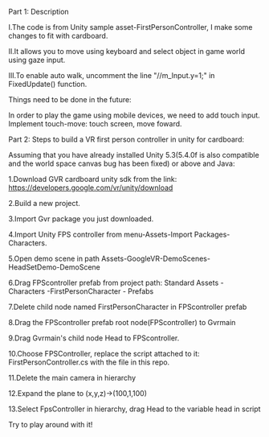 Part 1: Description

I.The code is from Unity sample asset-FirstPersonController, I make some changes to fit with cardboard.

II.It allows you to move using keyboard and select object in game world using gaze input.

III.To enable auto walk, uncomment the line "//m_Input.y=1;" in FixedUpdate() function.

Things need to be done in the future:

In order to play the game using mobile devices, we need to add touch input.
Implement touch-move: touch screen, move foward.

Part 2:
Steps to build a VR first person controller in unity for cardboard:

Assuming that you have already installed Unity 5.3(5.4.0f is also compatible and the world space canvas bug has been fixed) or above and Java:

1.Download GVR cardboard unity sdk from the link: https://developers.google.com/vr/unity/download

2.Build a new project.

3.Import Gvr package you just downloaded.

4.Import Unity FPS controller from menu-Assets-Import Packages-Characters.

5.Open demo scene in path Assets-GoogleVR-DemoScenes-HeadSetDemo-DemoScene

6.Drag FPScontroller prefab from project path: Standard Assets - Characters -FirstPersonCharacter - Prefabs

7.Delete child node named FirstPersonCharacter in FPScontroller prefab

8.Drag the FPScontroller prefab root node(FPScontroller) to Gvrmain

9.Drag Gvrmain's child node Head to FPScontroller.

10.Choose FPSController, replace the script attached to it: FirstPersonController.cs with the file in this repo.

11.Delete the main camera in hierarchy

12.Expand the plane to (x,y,z)->(100,1,100)

13.Select FpsController in hierarchy, drag Head to the variable head in script

Try to play around with it!
